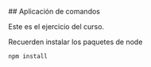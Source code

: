 ## Aplicación de comandos

Este es el ejercicio del curso.

Recuerden instalar los paquetes de node

```
npm install
```